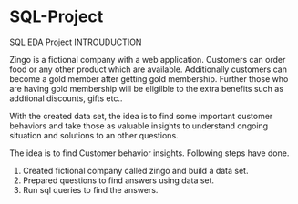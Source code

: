 # SQL-Project
SQL EDA Project
INTROUDUCTION

Zingo is a fictional company with a web application. Customers can order food or any other product which are available. Additionally customers can become a gold member 
after getting gold membership. Further those who are having gold membership will be eligilble to the extra benefits such as addtional discounts, gifts etc..

With the created data set, the idea is to find some important customer behaviors and take those as valuable insights to understand ongoing situation and solutions to an
other questions.

The idea is to find Customer behavior insights. Following steps have done.

1. Created fictional company called zingo and build a data set.
2. Prepared questions to find answers using data set. 
3. Run sql queries to find the answers.
